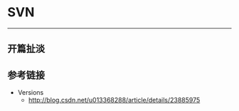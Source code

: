 # SVN
---

## 开篇扯淡


## 参考链接
* Versions
  - <http://blog.csdn.net/u013368288/article/details/23885975>

